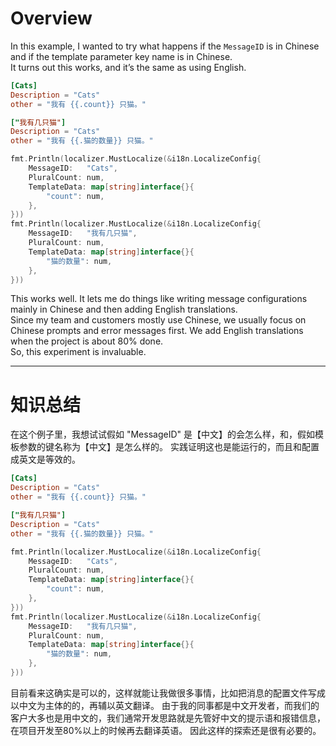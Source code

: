 # Overview

In this example, I wanted to try what happens if the `MessageID` is in Chinese and if the template parameter key name is in Chinese.  
It turns out this works, and it’s the same as using English.

```toml
[Cats]
Description = "Cats"
other = "我有 {{.count}} 只猫。"

["我有几只猫"]
Description = "Cats"
other = "我有 {{.猫的数量}} 只猫。"
```

```go
fmt.Println(localizer.MustLocalize(&i18n.LocalizeConfig{
    MessageID:   "Cats",
    PluralCount: num,
    TemplateData: map[string]interface{}{
        "count": num,
    },
}))
fmt.Println(localizer.MustLocalize(&i18n.LocalizeConfig{
    MessageID:   "我有几只猫",
    PluralCount: num,
    TemplateData: map[string]interface{}{
        "猫的数量": num,
    },
}))
```

This works well. It lets me do things like writing message configurations mainly in Chinese and then adding English translations.  
Since my team and customers mostly use Chinese, we usually focus on Chinese prompts and error messages first. We add English translations when the project is about 80% done.  
So, this experiment is invaluable.

---

# 知识总结

在这个例子里，我想试试假如 "MessageID" 是【中文】的会怎么样，和，假如模板参数的键名称为【中文】是怎么样的。
实践证明这也是能运行的，而且和配置成英文是等效的。

```toml
[Cats]
Description = "Cats"
other = "我有 {{.count}} 只猫。"

["我有几只猫"]
Description = "Cats"
other = "我有 {{.猫的数量}} 只猫。"
```

```go
fmt.Println(localizer.MustLocalize(&i18n.LocalizeConfig{
    MessageID:   "Cats",
    PluralCount: num,
    TemplateData: map[string]interface{}{
        "count": num,
    },
}))
fmt.Println(localizer.MustLocalize(&i18n.LocalizeConfig{
    MessageID:   "我有几只猫",
    PluralCount: num,
    TemplateData: map[string]interface{}{
        "猫的数量": num,
    },
}))
```

目前看来这确实是可以的，这样就能让我做很多事情，比如把消息的配置文件写成以中文为主体的的，再辅以英文翻译。
由于我的同事都是中文开发者，而我们的客户大多也是用中文的，我们通常开发思路就是先管好中文的提示语和报错信息，在项目开发至80%以上的时候再去翻译英语。
因此这样的探索还是很有必要的。
